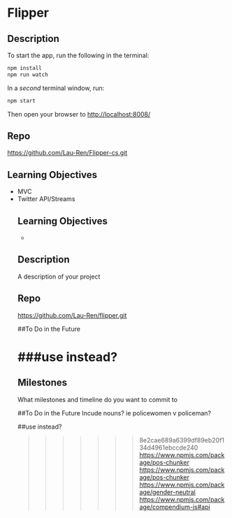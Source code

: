 # Flipper
## Description
To start the app, run the following in the terminal:

```sh
npm install
npm run watch
```

In a *second* terminal window, run:

```sh
npm start
```

Then open your browser to [http://localhost:8008/](http://localhost:8008/)

## Repo
https://github.com/Lau-Ren/Flipper-cs.git


## Learning Objectives

<ul>
	<li>MVC</li>
	<li>Twitter API/Streams</li>

## Learning Objectives
<ul>
	<li></li>


</ul>

## Description
A description of your project

## Repo
https://github.com/Lau-Ren/flipper.git


##To Do in the Future

###use instead?
=======
## Milestones
What milestones and timeline do you want to commit to 

##To Do in the Future
Incude nouns? ie policewomen v policeman?

##use instead?
>>>>>>> 8e2cae689a6399df89eb20f134d4961ebccde240
https://www.npmjs.com/package/pos-chunker
https://www.npmjs.com/package/pos-chunker
https://www.npmjs.com/package/gender-neutral
https://www.npmjs.com/package/compendium-js#api